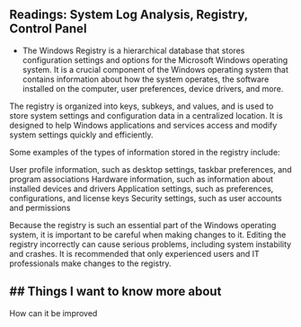 ## Readings: System Log Analysis, Registry, Control Panel ##


+ The Windows Registry is a hierarchical database that stores configuration settings and options for the Microsoft Windows operating system. It is a crucial component of the Windows operating system that contains information about how the system operates, the software installed on the computer, user preferences, device drivers, and more.

The registry is organized into keys, subkeys, and values, and is used to store system settings and configuration data in a centralized location. It is designed to help Windows applications and services access and modify system settings quickly and efficiently.

Some examples of the types of information stored in the registry include:

User profile information, such as desktop settings, taskbar preferences, and program associations
Hardware information, such as information about installed devices and drivers
Application settings, such as preferences, configurations, and license keys
Security settings, such as user accounts and permissions

Because the registry is such an essential part of the Windows operating system, it is important to be careful when making changes to it. Editing the registry incorrectly can cause serious problems, including system instability and crashes. It is recommended that only experienced users and IT professionals make changes to the registry.

## ## Things I want to know more about

How can it be improved
